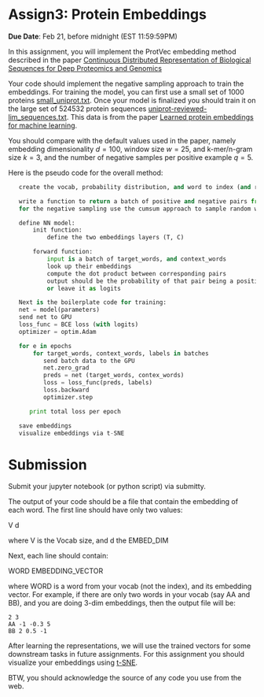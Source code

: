 <!--
.. title: CSCI4949-6969 Assign3
.. slug: mlib_assign3
.. date: 2022-02-11 019:00:31 UTC-04:00
.. tags: 
.. category: 
.. link: 
.. description: 
.. has_math: True
.. type: text
-->


# Assign3: Protein Embeddings

**Due Date**: Feb 21, before midnight (EST 11:59:59PM)

In this assignment, you will implement the ProtVec embedding method
described in the paper
[Continuous Distributed Representation of Biological Sequences for Deep
Proteomics and Genomics](https://journals.plos.org/plosone/article?id=10.1371/journal.pone.0141287)

Your code should implement the negative sampling approach to train the
embeddings. For training  the model, you can first use a small set of 1000 proteins
[small_uniprot.txt](http://www.cs.rpi.edu/~zaki/MLIB/data/small_uniprot.txt). 
Once your model is finalized you should train
it on the large set of 524532 protein sequences
[uniprot-reviewed-lim_sequences.txt](http://www.cs.rpi.edu/~zaki/MLIB/data/uniprot-reviewed-lim_sequences.txt). This data is from the paper
[Learned
protein embeddings for machine learning](https://www.ncbi.nlm.nih.gov/pmc/articles/PMC6061698).

You should compare with the default values used in the paper, namely
embedding dimensionality $d=100$, window size $w=25$, and k-mer/n-gram size $k=3$, and the number of negative samples per positive example $q=5$. 

Here is the pseudo code for the overall method:

```python
   create the vocab, probability distribution, and word to index (and reverse mappings) for each k-mer in each sequence at each of the offsets: 0, 1, 2.

   write a function to return a batch of positive and negative pairs from all of the sequences/offsets.
   for the negative sampling use the cumsum approach to sample random words 

   define NN model:
       init function:
           define the two embeddings layers (T, C)

       forward function:
           input is a batch of target_words, and context_words 
           look up their embeddings
           compute the dot product between corresponding pairs
           output should be the probability of that pair being a positive pair (via sigmoid),
           or leave it as logits

   Next is the boilerplate code for training:
   net = model(parameters)
   send net to GPU
   loss_func = BCE loss (with logits)
   optimizer = optim.Adam

   for e in epochs
       for target_words, context_words, labels in batches
          send batch data to the GPU
          net.zero_grad
          preds = net (target_words, contex_words)
          loss = loss_func(preds, labels)
          loss.backward
          optimizer.step

      print total loss per epoch

   save embeddings
   visualize embeddings via t-SNE
```

# Submission

Submit your jupyter notebook (or python script) via submitty. 

The output of your code should be a file that contain the embedding of
each word. The first line should have only two values:

V d

where V is the Vocab size, and d the EMBED_DIM

Next, each line should contain:

WORD EMBEDDING_VECTOR

where WORD is a word from your vocab (not the index), and its embedding
vector. For example, if there are only two words in your vocab (say AA
and BB), and you are doing 3-dim embeddings, then the output file will
be:

    2 3
    AA -1 -0.3 5
    BB 2 0.5 -1

After learning the representations, we will use the trained
vectors for some downstream tasks in future assignments.
For this assignment you should visualize your embeddings using [t-SNE](https://scikit-learn.org/stable/modules/generated/sklearn.manifold.TSNE.html).

BTW, you should acknowledge the source of any code you use from the web.
